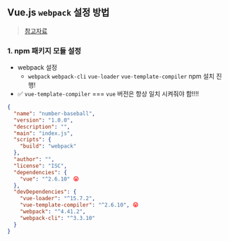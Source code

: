 ## Vue.js `webpack` 설정 방법
> [참고자료](https://jw910911.tistory.com/79)

### 1. npm 패키지 모듈 설정
- webpack 설정 
  - `webpack` `webpack-cli` `vue-loader` `vue-template-compiler` npm 설치 진행!
- ✅ `vue-template-compiler` === `vue` 버전은 항상 일치 시켜줘야 함!!!!


```json
{
  "name": "number-baseball",
  "version": "1.0.0",
  "description": "",
  "main": "index.js",
  "scripts": {
    "build": "webpack"
  },
  "author": "",
  "license": "ISC",
  "dependencies": {
    "vue": "^2.6.10" 😛
  },
  "devDependencies": {
    "vue-loader": "^15.7.2",
    "vue-template-compiler": "^2.6.10", 😛
    "webpack": "^4.41.2",
    "webpack-cli": "^3.3.10"
  }
}
```

